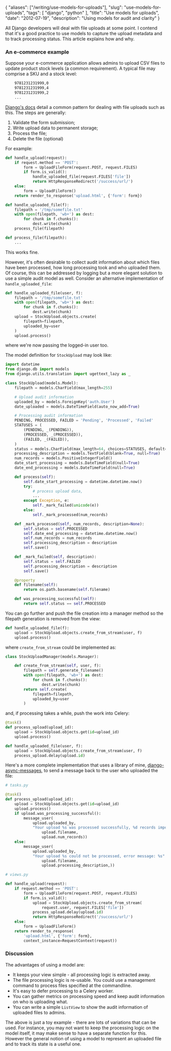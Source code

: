 {
    "aliases": ["/writing/use-models-for-uploads"],
    "slug": "use-models-for-uploads",
    "tags": [
        "django",
        "python"
    ],
    "title": "Use models for uploads",
    "date": "2012-07-19",
    "description": "Using models for audit and clarity"
}

All Django developers will deal with file uploads at some point. I
contend that it's a good practice to use models to capture the upload
metadata and to track processing status. This article explains how and
why.

### An e-commerce example

Suppose your e-commerce application allows admins to upload CSV files to
update product stock levels (a common requirement). A typical file may
comprise a SKU and a stock level:

```txt
    9781231231999,0
    9781231231999,4
    9781231231999,2
    ...
```

[Django's
docs](https://docs.djangoproject.com/en/dev/topics/http/file-uploads/?from=olddocs)
detail a common pattern for dealing with file uploads such as this. The
steps are generally:

1. Validate the form submission;
2. Write upload data to permanent storage;
3. Process the file;
4. Delete the file (optional)

For example:

```python
def handle_upload(request):
    if request.method == 'POST':
        form = UploadFileForm(request.POST, request.FILES)
        if form.is_valid():
            handle_uploaded_file(request.FILES['file'])
            return HttpResponseRedirect('/success/url/')
    else:
        form = UploadFileForm()
    return render_to_response('upload.html', {'form': form})

def handle_uploaded_file(f):
    filepath = '/tmp/somefile.txt'
    with open(filepath, 'wb+') as dest:
        for chunk in f.chunks():
            dest.write(chunk)
    process_file(filepath)

def process_file(filepath):
    ...
```

This works fine.

However, it's often desirable to collect audit information about which
files have been processed, how long processing took and who uploaded
them. Of course, this can be addressed by logging but a more elegant
solution to use a simple audit model as well. Consider an alternative
implementation of `handle_uploaded_file`:

```python
def handle_uploaded_file(user, f):
    filepath = '/tmp/somefile.txt'
    with open(filepath, 'wb+') as dest:
        for chunk in f.chunks():
            dest.write(chunk)
    upload = StockUpload.objects.create(
        filepath=filepath,
        uploaded_by=user
    )
    upload.process()
```

where we're now passing the logged-in user too.

The model definition for `StockUpload` may look like:

```python
import datetime
from django.db import models
from django.utils.translation import ugettext_lazy as _

class StockUpload(models.Model):
    filepath = models.CharField(max_length=255)

    # Upload audit information
    uploaded_by = models.ForeignKey('auth.User')
    date_uploaded = models.DateTimeField(auto_now_add=True)

    # Processing audit information
    PENDING, PROCESSED, FAILED = 'Pending', 'Processed', 'Failed'
    STATUSES = (
        (PENDING, _(PENDING)),
        (PROCESSED, _(PROCESSED)),
        (FAILED, _(FAILED)),
    )
    status = models.CharField(max_length=64, choices=STATUSES, default=PENDING)
    processing_description = models.TextField(blank=True, null=True)
    num_records = models.PositiveIntegerField()
    date_start_processing = models.DateTimeField(null=True)
    date_end_processing = models.DateTimeField(null=True)

    def process(self):
        self.date_start_processing = datetime.datetime.now()
        try:
            # process upload data, 
            ...
        except Exception, e:
            self._mark_failed(unicode(e))
        else:
            self._mark_processed(num_records)

    def _mark_processed(self, num_records, description=None):
        self.status = self.PROCESSED
        self.date_end_processing = datetime.datetime.now()
        self.num_records = num_records
        self.processing_description = description
        self.save()

    def _mark_failed(self, description):
        self.status = self.FAILED
        self.processing_description = description
        self.save()

    @property
    def filename(self):
        return os.path.basename(self.filename)

    def was_processing_successful(self):
        return self.status == self.PROCESSED
```

You can go further and push the file creation into a manager method so
the filepath generation is removed from the view:

```python
def handle_uploaded_file(f):
    upload = StockUpload.objects.create_from_stream(user, f)
    upload.process()
```

where `create_from_stream` could be implemented as:

```python
class StockUploadManager(models.Manager):

    def create_from_stream(self, user, f):
        filepath = self.generate_filename()
        with open(filepath, 'wb+') as dest:
            for chunk in f.chunks():
                dest.write(chunk)
        return self.create(
            filepath=filepath,
            uploaded_by=user
        )
```

and, if processing takes a while, push the work into Celery:

```python
@task()
def process_upload(upload_id):
    upload = StockUpload.objects.get(id=upload_id)
    upload.process()

def handle_uploaded_file(user, f):
    upload = StockUpload.objects.create_from_stream(user, f)
    process_upload.delay(upload.id)
```

Here's a more complete implementation that uses a library of mine,
[django-async-messages](https://github.com/codeinthehole/django-async-messages/),
to send a message back to the user who uploaded the file:

```python
# tasks.py

@task()
def process_upload(upload_id):
    upload = StockUpload.objects.get(id=upload_id)
    upload.process()
    if upload.was_processing_successful():
        message_user(
            upload.uploaded_by, 
            "Your upload %s was processed successfully, %d records imported" % (
                upload.filename,
                upload.num_records))
    else:
        message_user(
            upload.uploaded_by, 
            "Your upload %s could not be processed, error message: %s" % (
                upload.filename,
                upload.processing_description,))

# views.py

def handle_upload(request):
    if request.method == 'POST':
        form = UploadFileForm(request.POST, request.FILES)
        if form.is_valid():
            upload = StockUpload.objects.create_from_stream(
                request.user, request.FILES['file'])
            process_upload.delay(upload.id)
            return HttpResponseRedirect('/success/url/')
    else:
        form = UploadFileForm()
    return render_to_response(
        'upload.html', {'form': form}, 
        context_instance=RequestContext(request))
```

### Discussion

The advantages of using a model are:

- It keeps your view simple - all processing logic is extracted away.
- The file processing logic is re-usable. You could use a management
    command to process files specified at the commandline.
- It's easy to defer processing to a Celery worker.
- You can gather metrics on processing speed and keep audit
    information on who is uploading what.
- You can write a simple `ListView` to show the audit information of
    uploaded files to admins.

The above is just a toy example - there are lots of variations that can
be used. For instance, you may not want to keep the processing logic on
the model itself, it may make sense to have a separate function for
this. However the general notion of using a model to represent an
uploaded file and to track its state is a useful one.
